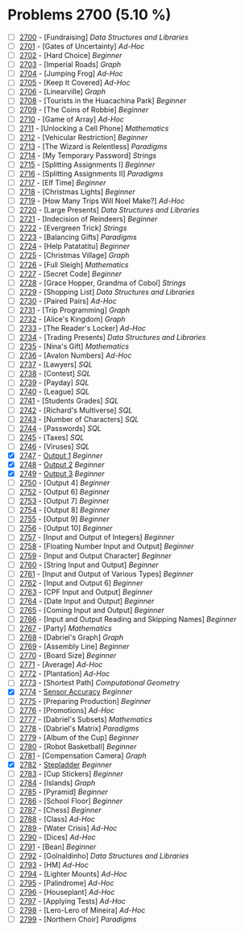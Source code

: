 # Problems 2700 (5.10 %)


- [ ] [2700](https://www.beecrowd.com.br/judge/en/problems/view/2700) - [Fundraising] *Data Structures and Libraries*
- [ ] [2701](https://www.beecrowd.com.br/judge/en/problems/view/2701) - [Gates of Uncertainty] *Ad-Hoc*
- [ ] [2702](https://www.beecrowd.com.br/judge/en/problems/view/2702) - [Hard Choice] *Beginner*
- [ ] [2703](https://www.beecrowd.com.br/judge/en/problems/view/2703) - [Imperial Roads] *Graph*
- [ ] [2704](https://www.beecrowd.com.br/judge/en/problems/view/2704) - [Jumping Frog] *Ad-Hoc*
- [ ] [2705](https://www.beecrowd.com.br/judge/en/problems/view/2705) - [Keep It Covered] *Ad-Hoc*
- [ ] [2706](https://www.beecrowd.com.br/judge/en/problems/view/2706) - [Linearville] *Graph*
- [ ] [2708](https://www.beecrowd.com.br/judge/en/problems/view/2708) - [Tourists in the Huacachina Park] *Beginner*
- [ ] [2709](https://www.beecrowd.com.br/judge/en/problems/view/2709) - [The Coins of Robbie] *Beginner*
- [ ] [2710](https://www.beecrowd.com.br/judge/en/problems/view/2710) - [Game of Array] *Ad-Hoc*
- [ ] [2711](https://www.beecrowd.com.br/judge/en/problems/view/2711) - [Unlocking a Cell Phone] *Mathematics*
- [ ] [2712](https://www.beecrowd.com.br/judge/en/problems/view/2712) - [Vehicular Restriction] *Beginner*
- [ ] [2713](https://www.beecrowd.com.br/judge/en/problems/view/2713) - [The Wizard is Relentless] *Paradigms*
- [ ] [2714](https://www.beecrowd.com.br/judge/en/problems/view/2714) - [My Temporary Password] *Strings*
- [ ] [2715](https://www.beecrowd.com.br/judge/en/problems/view/2715) - [Splitting Assignments I] *Beginner*
- [ ] [2716](https://www.beecrowd.com.br/judge/en/problems/view/2716) - [Splitting Assignments II] *Paradigms*
- [ ] [2717](https://www.beecrowd.com.br/judge/en/problems/view/2717) - [Elf Time] *Beginner*
- [ ] [2718](https://www.beecrowd.com.br/judge/en/problems/view/2718) - [Christmas Lights] *Beginner*
- [ ] [2719](https://www.beecrowd.com.br/judge/en/problems/view/2719) - [How Many Trips Will Noel Make?] *Ad-Hoc*
- [ ] [2720](https://www.beecrowd.com.br/judge/en/problems/view/2720) - [Large Presents] *Data Structures and Libraries*
- [ ] [2721](https://www.beecrowd.com.br/judge/en/problems/view/2721) - [Indecision of Reindeers] *Beginner*
- [ ] [2722](https://www.beecrowd.com.br/judge/en/problems/view/2722) - [Evergreen Trick] *Strings*
- [ ] [2723](https://www.beecrowd.com.br/judge/en/problems/view/2723) - [Balancing Gifts] *Paradigms*
- [ ] [2724](https://www.beecrowd.com.br/judge/en/problems/view/2724) - [Help Patatatitu] *Beginner*
- [ ] [2725](https://www.beecrowd.com.br/judge/en/problems/view/2725) - [Christmas Village] *Graph*
- [ ] [2726](https://www.beecrowd.com.br/judge/en/problems/view/2726) - [Full Sleigh] *Mathematics*
- [ ] [2727](https://www.beecrowd.com.br/judge/en/problems/view/2727) - [Secret Code] *Beginner*
- [ ] [2728](https://www.beecrowd.com.br/judge/en/problems/view/2728) - [Grace Hopper, Grandma of Cobol] *Strings*
- [ ] [2729](https://www.beecrowd.com.br/judge/en/problems/view/2729) - [Shopping List] *Data Structures and Libraries*
- [ ] [2730](https://www.beecrowd.com.br/judge/en/problems/view/2730) - [Paired Pairs] *Ad-Hoc*
- [ ] [2731](https://www.beecrowd.com.br/judge/en/problems/view/2731) - [Trip Programming] *Graph*
- [ ] [2732](https://www.beecrowd.com.br/judge/en/problems/view/2732) - [Alice's Kingdom] *Graph*
- [ ] [2733](https://www.beecrowd.com.br/judge/en/problems/view/2733) - [The Reader's Locker] *Ad-Hoc*
- [ ] [2734](https://www.beecrowd.com.br/judge/en/problems/view/2734) - [Trading Presents] *Data Structures and Libraries*
- [ ] [2735](https://www.beecrowd.com.br/judge/en/problems/view/2735) - [Nina's Gift] *Mathematics*
- [ ] [2736](https://www.beecrowd.com.br/judge/en/problems/view/2736) - [Avalon Numbers] *Ad-Hoc*
- [ ] [2737](https://www.beecrowd.com.br/judge/en/problems/view/2737) - [Lawyers] *SQL*
- [ ] [2738](https://www.beecrowd.com.br/judge/en/problems/view/2738) - [Contest] *SQL*
- [ ] [2739](https://www.beecrowd.com.br/judge/en/problems/view/2739) - [Payday] *SQL*
- [ ] [2740](https://www.beecrowd.com.br/judge/en/problems/view/2740) - [League] *SQL*
- [ ] [2741](https://www.beecrowd.com.br/judge/en/problems/view/2741) - [Students Grades] *SQL*
- [ ] [2742](https://www.beecrowd.com.br/judge/en/problems/view/2742) - [Richard's Multiverse] *SQL*
- [ ] [2743](https://www.beecrowd.com.br/judge/en/problems/view/2743) - [Number of Characters] *SQL*
- [ ] [2744](https://www.beecrowd.com.br/judge/en/problems/view/2744) - [Passwords] *SQL*
- [ ] [2745](https://www.beecrowd.com.br/judge/en/problems/view/2745) - [Taxes] *SQL*
- [ ] [2746](https://www.beecrowd.com.br/judge/en/problems/view/2746) - [Viruses] *SQL*
- [x] [2747](https://www.beecrowd.com.br/judge/en/problems/view/2747) - [Output 1](https://github.com/Luc4sguilherme/beecrowd/blob/master/problems/[2700-2799]/2747/code.js) *Beginner*
- [x] [2748](https://www.beecrowd.com.br/judge/en/problems/view/2748) - [Output 2](https://github.com/Luc4sguilherme/beecrowd/blob/master/problems/[2700-2799]/2748/code.js) *Beginner*
- [x] [2749](https://www.beecrowd.com.br/judge/en/problems/view/2749) - [Output 3](https://github.com/Luc4sguilherme/beecrowd/blob/master/problems/[2700-2799]/2749/code.js) *Beginner*
- [ ] [2750](https://www.beecrowd.com.br/judge/en/problems/view/2750) - [Output 4] *Beginner*
- [ ] [2752](https://www.beecrowd.com.br/judge/en/problems/view/2752) - [Output 6] *Beginner*
- [ ] [2753](https://www.beecrowd.com.br/judge/en/problems/view/2753) - [Output 7] *Beginner*
- [ ] [2754](https://www.beecrowd.com.br/judge/en/problems/view/2754) - [Output 8] *Beginner*
- [ ] [2755](https://www.beecrowd.com.br/judge/en/problems/view/2755) - [Output 9] *Beginner*
- [ ] [2756](https://www.beecrowd.com.br/judge/en/problems/view/2756) - [Output 10] *Beginner*
- [ ] [2757](https://www.beecrowd.com.br/judge/en/problems/view/2757) - [Input and Output of Integers] *Beginner*
- [ ] [2758](https://www.beecrowd.com.br/judge/en/problems/view/2758) - [Floating Number Input and Output] *Beginner*
- [ ] [2759](https://www.beecrowd.com.br/judge/en/problems/view/2759) - [Input and Output Character] *Beginner*
- [ ] [2760](https://www.beecrowd.com.br/judge/en/problems/view/2760) - [String Input and Output] *Beginner*
- [ ] [2761](https://www.beecrowd.com.br/judge/en/problems/view/2761) - [Input and Output of Various Types] *Beginner*
- [ ] [2762](https://www.beecrowd.com.br/judge/en/problems/view/2762) - [Input and Output 6] *Beginner*
- [ ] [2763](https://www.beecrowd.com.br/judge/en/problems/view/2763) - [CPF Input and Output] *Beginner*
- [ ] [2764](https://www.beecrowd.com.br/judge/en/problems/view/2764) - [Date Input and Output] *Beginner*
- [ ] [2765](https://www.beecrowd.com.br/judge/en/problems/view/2765) - [Coming Input and Output] *Beginner*
- [ ] [2766](https://www.beecrowd.com.br/judge/en/problems/view/2766) - [Input and Output Reading and Skipping Names] *Beginner*
- [ ] [2767](https://www.beecrowd.com.br/judge/en/problems/view/2767) - [Party] *Mathematics*
- [ ] [2768](https://www.beecrowd.com.br/judge/en/problems/view/2768) - [Dabriel's Graph] *Graph*
- [ ] [2769](https://www.beecrowd.com.br/judge/en/problems/view/2769) - [Assembly Line] *Beginner*
- [ ] [2770](https://www.beecrowd.com.br/judge/en/problems/view/2770) - [Board Size] *Beginner*
- [ ] [2771](https://www.beecrowd.com.br/judge/en/problems/view/2771) - [Average] *Ad-Hoc*
- [ ] [2772](https://www.beecrowd.com.br/judge/en/problems/view/2772) - [Plantation] *Ad-Hoc*
- [ ] [2773](https://www.beecrowd.com.br/judge/en/problems/view/2773) - [Shortest Path] *Computational Geometry*
- [x] [2774](https://www.beecrowd.com.br/judge/en/problems/view/2774) - [Sensor Accuracy](https://github.com/Luc4sguilherme/beecrowd/blob/master/problems/[2700-2799]/2774/code.js) *Beginner*
- [ ] [2775](https://www.beecrowd.com.br/judge/en/problems/view/2775) - [Preparing Production] *Beginner*
- [ ] [2776](https://www.beecrowd.com.br/judge/en/problems/view/2776) - [Promotions] *Ad-Hoc*
- [ ] [2777](https://www.beecrowd.com.br/judge/en/problems/view/2777) - [Dabriel's Subsets] *Mathematics*
- [ ] [2778](https://www.beecrowd.com.br/judge/en/problems/view/2778) - [Dabriel's Matrix] *Paradigms*
- [ ] [2779](https://www.beecrowd.com.br/judge/en/problems/view/2779) - [Album of the Cup] *Beginner*
- [ ] [2780](https://www.beecrowd.com.br/judge/en/problems/view/2780) - [Robot Basketball] *Beginner*
- [ ] [2781](https://www.beecrowd.com.br/judge/en/problems/view/2781) - [Compensation Camera] *Graph*
- [x] [2782](https://www.beecrowd.com.br/judge/en/problems/view/2782) - [Stepladder](https://github.com/Luc4sguilherme/beecrowd/blob/master/problems/[2700-2799]/2782/code.js) *Beginner*
- [ ] [2783](https://www.beecrowd.com.br/judge/en/problems/view/2783) - [Cup Stickers] *Beginner*
- [ ] [2784](https://www.beecrowd.com.br/judge/en/problems/view/2784) - [Islands] *Graph*
- [ ] [2785](https://www.beecrowd.com.br/judge/en/problems/view/2785) - [Pyramid] *Beginner*
- [ ] [2786](https://www.beecrowd.com.br/judge/en/problems/view/2786) - [School Floor] *Beginner*
- [ ] [2787](https://www.beecrowd.com.br/judge/en/problems/view/2787) - [Chess] *Beginner*
- [ ] [2788](https://www.beecrowd.com.br/judge/en/problems/view/2788) - [Class] *Ad-Hoc*
- [ ] [2789](https://www.beecrowd.com.br/judge/en/problems/view/2789) - [Water Crisis] *Ad-Hoc*
- [ ] [2790](https://www.beecrowd.com.br/judge/en/problems/view/2790) - [Dices] *Ad-Hoc*
- [ ] [2791](https://www.beecrowd.com.br/judge/en/problems/view/2791) - [Bean] *Beginner*
- [ ] [2792](https://www.beecrowd.com.br/judge/en/problems/view/2792) - [Golnaldinho] *Data Structures and Libraries*
- [ ] [2793](https://www.beecrowd.com.br/judge/en/problems/view/2793) - [HM] *Ad-Hoc*
- [ ] [2794](https://www.beecrowd.com.br/judge/en/problems/view/2794) - [Lighter Mounts] *Ad-Hoc*
- [ ] [2795](https://www.beecrowd.com.br/judge/en/problems/view/2795) - [Palindrome] *Ad-Hoc*
- [ ] [2796](https://www.beecrowd.com.br/judge/en/problems/view/2796) - [Houseplant] *Ad-Hoc*
- [ ] [2797](https://www.beecrowd.com.br/judge/en/problems/view/2797) - [Applying Tests] *Ad-Hoc*
- [ ] [2798](https://www.beecrowd.com.br/judge/en/problems/view/2798) - [Lero-Lero of Mineira] *Ad-Hoc*
- [ ] [2799](https://www.beecrowd.com.br/judge/en/problems/view/2799) - [Northern Choir] *Paradigms*